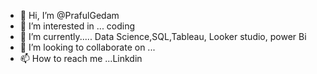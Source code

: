 - 👋 Hi, I’m @PrafulGedam
- 👀 I’m interested in ... coding
- 🌱 I’m currently..... Data Science,SQL,Tableau, Looker studio, power Bi
- 💞️ I’m looking to collaborate on ...
- 📫 How to reach me ...Linkdin

<!---
PrafulGedam/PrafulGedam is a ✨ special ✨ repository because its `README.md` (this file) appears on your GitHub profile.
You can click the Preview link to take a look at your changes.
--->
